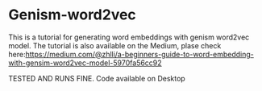 # Genism-word2vec
This is a tutorial for generating word embeddings with genism word2vec model. The tutorial is also available on the Medium, plase check here:https://medium.com/@zhlli/a-beginners-guide-to-word-embedding-with-gensim-word2vec-model-5970fa56cc92

TESTED AND RUNS FINE. Code available on Desktop
